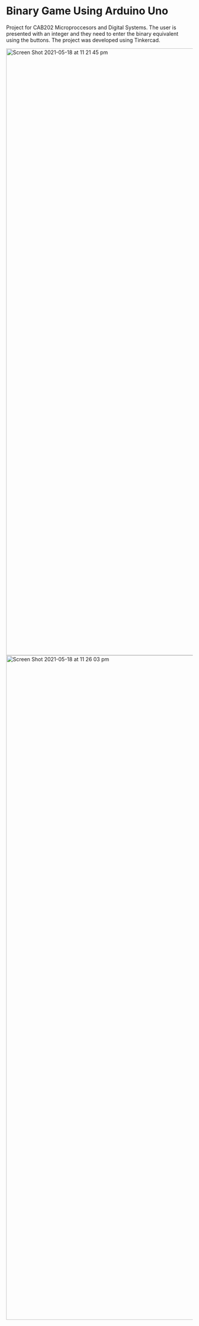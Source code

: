 # Binary Game Using Arduino Uno 

Project for CAB202 Microproccesors and Digital Systems. The user is presented with an integer and they need to enter the binary equivalent using the buttons. The project was developed using Tinkercad.

<img width="1633" alt="Screen Shot 2021-05-18 at 11 21 45 pm" src="https://user-images.githubusercontent.com/47819009/118658926-327e2180-b830-11eb-986a-8e85948786fc.png">

<img width="1788" alt="Screen Shot 2021-05-18 at 11 26 03 pm" src="https://user-images.githubusercontent.com/47819009/118661267-4f1b5900-b832-11eb-9a3e-451f0aada708.png">
